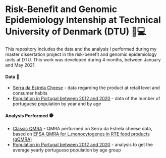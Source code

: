# Risk-Benefit and Genomic Epidemiology Intenship at Technical University of Denmark (DTU) 👩💻

This repository includes the data and the analysis I performed during my master dissertation project in the risk-benefit and genomic epidemiology units at DTU. This work was developed during 4 months, between January and May 2021.


#### Data  📔
<ul>
  <li><a href = 'https://github.com/Raquel-Costa/intern_dtu/blob/main/serra_da_estrela_cheese.xlsx'>Serra da Estrela Cheese</a> - data regarding the product at retail level and consumer habits</li>
  <li><a href='https://github.com/Raquel-Costa/intern_dtu/blob/main/population_pt.csv'>Population in Portugal between 2012 and 2020</a> - data of the number of portuguese population by year and by age</li>
</ul>


#### Analysis Performed 🕵
<ul>
  <li><a href = 'https://github.com/Raquel-Costa/intern_dtu/blob/main/gQMRA.R'>Classic QMRA</a> - QMRA performed on Serra da Estrela cheese data, based on <a href = 'https://github.com/Raquel-Costa/intern_dtu/tree/main/original_EFSA'>EFSA QMRA for L.monocytogenes in RTE food products (gQMRA)</a></li>
  <li><a href='https://github.com/Raquel-Costa/intern_dtu/blob/main/population_pt.R'>Population in Portugal between 2012 and 2020</a> - analysis to get the average yearly portuguese population by age group</li>
</ul>


